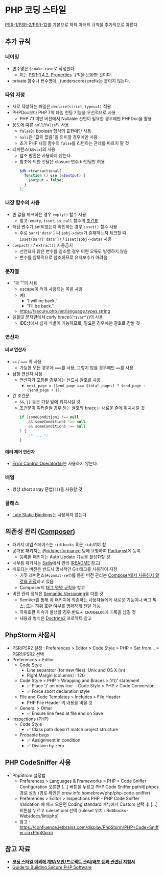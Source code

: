 # PHP 코딩 스타일

[PSR-1/PSR-2/PSR-12](http://www.php-fig.org/)를 기본으로 하되 아래의 규칙을 추가적으로 따른다.



## 추가 규칙

### 네이밍

- 변수명은 `$snake_case`로 작성한다.
  - 이는 [PSR-1 4.2. Properties](http://www.php-fig.org/psr/psr-1/#42-properties) 규칙을 보완한 것이다.
- private 함수나 변수명에 `_`(underscore) prefix는 붙이지 않는다.

### 타입 지정

- 새로 작성하는 파일은 `declare(strict_types=1)` 적용
- PHPDoc보다 PHP 7의 타입 힌팅 기능을 우선적으로 사용
  - PHP 7.1 미만 버전에서 Nullable 선언이 필요한 경우에만 PHPDoc을 활용
- 용도에 따른 `null`/`false`의 사용
  - `false`는 boolean 형식의 표현에만 사용
  - `null`은 "값이 없음"을 의미할 경우에만 사용
  - 초기 PHP 내장 함수의 `false`를 리턴하는 관례를 따르지 말 것
- 레퍼런스(`&$var`)의 사용
  - 참조 반환은 사용하지 않는다.
  - 참조에 의한 전달은 closure 변수 바인딩만 허용
    ```php
    $db->transactional(
      function () use (&$output) {
        $output = false;
      }
    );
    ```

### 내장 함수의 사용

- 빈 값을 체크하는 경우 `empty()` 함수 사용
  - 참고: `empty`, `isset`, `is_null` 함수의 [조건표](https://www.virendrachandak.com/techtalk/php-isset-vs-empty-vs-is_null/)
- 해당 변수가 set되었는지 확인하는 경우 `isset()` 함수 사용
  - 주로 `$arr['data']` 나 `$obj->data`가 존재하는지 체크할 때 `isset($arr['data'])` / `isset($obj->data)` 사용
- `compact()` / `extract()` 사용금지
  - 선언되지 않은 변수를 참조할 경우 어떤 오류도 발생하지 않음
  - 변수를 암묵적으로 참조하므로 유지보수가 어려움

### 문자열

- ''과 ""의 사용
  - escape이 적게 사용되는 쪽을 사용
  - 예)
    - 'I will be back.' 
    - "I'll be back."
  - https://secure.php.net/language.types.string
- 템플릿 문자열에서 curly brace(`{"$var"}`)의 사용
  - IDE상에서 쉽게 식별이 가능하므로, 필요한 경우에만 괄호로 감쌀 것

### 연산자

#### 비교 연산자
- `==` / `===` 의 사용
  - 가능한 모든 경우에 `===`를 사용, 그렇지 않을 경우에만 `==`를 사용
- 삼항 연산자 사용
  - 연산자가 포함된 경우에는 반드시 괄호를 사용
    - `next_page = ($end_page === $total_pages) ? $end_page : ($end_page + 1);`
- 긴 조건문
  - `&&`, `||` 등은 가장 앞에 위치시킬 것
  - 조건문이 여러줄일 경우 닫는 괄호와 brace는 새로운 줄에 위치시킬 것
    ```php
    if (someCondition1 !== null
        && someCondition2 !== null
        && someCondition3 !== null
    ) {
        /* ... */
    }
    ```
#### 에러 제어 연산자
- [Error Control Operator(`@`)](http://php.net/manual/en/language.operators.errorcontrol.php)는 사용하지 않는다.

### 배열

- 항상 short array 문법(`[]`)을 사용할 것

### 클래스

- [Late Static Bindings](http://php.net/manual/kr/language.oop5.late-static-bindings.php)는 사용하지 않는다.




## 의존성 관리 ([Composer](https://getcomposer.org/))

- 패키지 네임스페이스는 `ridibooks` 혹은 `ridi`여야 함
- 공개용 패키지는 [@ridi/performance](https://github.com/orgs/ridi/teams/performance) 팀에 요청하여 [Packagist](https://packagist.org/)에 등록
  - 등록된 패키지는 Auto Update 기능을 활성화할 것
- 내부용 패키지는 [Satis](https://satis.ridi.io/)에서 관리 ([README](https://gitlab.ridi.io/common/satis/blob/master/README.md) 참고)
- 배포되는 버전은 반드시 명시적인 Git 태그를 사용하여 지정
  - 커밋 레퍼런스(`#commit-ref`)를 통한 버전 관리는 [Composer에서 사용하지 말 것을 권장](https://github.com/composer/composer/blob/1.5/doc/articles/troubleshooting.md#i-have-locked-a-dependency-to-a-specific-commit-but-get-unexpected-results)하고 있음
  - Composer의 [태그 명명 규칙](https://getcomposer.org/doc/articles/versions.md#tags)을 참고
- 버전 관리 정책은 [Semantic Versioning](http://semver.org/)을 따를 것
  - SemVer를 통해 이 패키지에 의존하는 사용자들에게 새로운 기능이나 버그 픽스, 또는 하위 호환 여부를 명확하게 전달 가능
  - 하위호환 이슈가 발생할 경우 반드시 `CHANGELOG`에 기록을 남길 것
  - 내용과 형식은 [Doctrine2](https://github.com/doctrine/doctrine2/blob/master/UPGRADE.md) 프로젝트 참고



## PhpStorm 사용시

- PSR/PSR2 설정 : Preferences > Editor > Code Style > PHP > Set from… > PSR1/PSR2 선택
- Preferences > Editor
  - Code Style
    - Line separator (for new files): Unix and OS X (\n)
    - Right Margin (columns) : 120
  - Code Style > PHP > Wrapping and Braces > 'if()' statement
    - ✅ Place ')' on new line
  - Code Style > PHP > Code Conversion
    - ✅ Force short declaration style
  - File and Code Templates > Includes > File Header
    - PHP File Header 의 내용을 비울 것
  - General > Other
    - ✅ Ensure line feed at file end on Save
- Inspections (PHP)
  - Code Style 
    - ✅ Class path doesn't match project structure
  - Probable bugs
    - ✅ Assignment in condition
    - ✅ Division by zero




## PHP CodeSniffer 사용

- PhpStrom 설정법
  - Preferences > Languages & Frameworks > PHP > Code Sniffer
    Configuration 오른편 [...] 버튼을 누르고 PHP Code Sniffer path에 phpcs경로 설정
    (경로 확인은 brew info homebrew/php/php-code-sniffer)
  - Preferences > Editor > Inspections
    PHP - PHP Code Sniffer Validation 에 체크
    오른편 Coding standard 메뉴에서 Custom 선택 후 [...] 버튼을 누르고 ruleset.xml 선택
    (ruleset 위치 : Ridibooks-Web/docs/lint/php)
  - 참고 : https://confluence.jetbrains.com/display/PhpStorm/PHP+Code+Sniffer+in+PhpStorm




## 참고 자료

- **[코딩 스타일 이외에 개발/보안/프로젝트 관리/배포 등과 관련된 지침서](http://www.phptherightway.com)**
- [Guide to Building Secure PHP Software](https://paragonie.com/blog/2017/12/2018-guide-building-secure-php-software)
